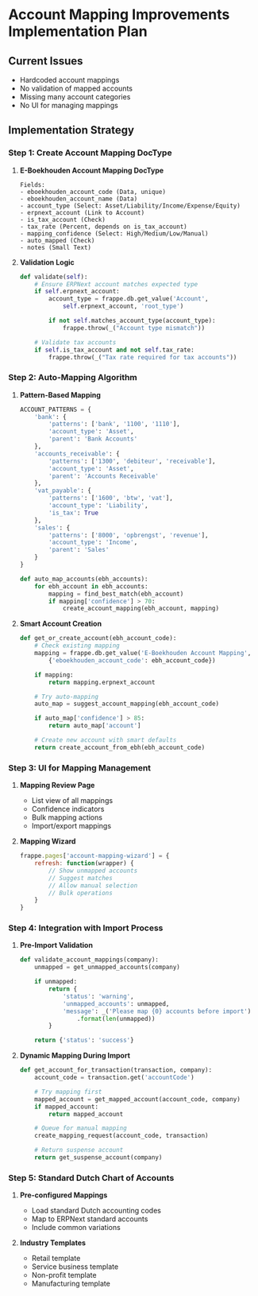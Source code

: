 # Account Mapping Improvements Implementation Plan

## Current Issues
- Hardcoded account mappings
- No validation of mapped accounts
- Missing many account categories
- No UI for managing mappings

## Implementation Strategy

### Step 1: Create Account Mapping DocType

1. **E-Boekhouden Account Mapping DocType**
   ```
   Fields:
   - eboekhouden_account_code (Data, unique)
   - eboekhouden_account_name (Data)
   - account_type (Select: Asset/Liability/Income/Expense/Equity)
   - erpnext_account (Link to Account)
   - is_tax_account (Check)
   - tax_rate (Percent, depends on is_tax_account)
   - mapping_confidence (Select: High/Medium/Low/Manual)
   - auto_mapped (Check)
   - notes (Small Text)
   ```

2. **Validation Logic**
   ```python
   def validate(self):
       # Ensure ERPNext account matches expected type
       if self.erpnext_account:
           account_type = frappe.db.get_value('Account',
               self.erpnext_account, 'root_type')

           if not self.matches_account_type(account_type):
               frappe.throw(_("Account type mismatch"))

       # Validate tax accounts
       if self.is_tax_account and not self.tax_rate:
           frappe.throw(_("Tax rate required for tax accounts"))
   ```

### Step 2: Auto-Mapping Algorithm

1. **Pattern-Based Mapping**
   ```python
   ACCOUNT_PATTERNS = {
       'bank': {
           'patterns': ['bank', '1100', '1110'],
           'account_type': 'Asset',
           'parent': 'Bank Accounts'
       },
       'accounts_receivable': {
           'patterns': ['1300', 'debiteur', 'receivable'],
           'account_type': 'Asset',
           'parent': 'Accounts Receivable'
       },
       'vat_payable': {
           'patterns': ['1600', 'btw', 'vat'],
           'account_type': 'Liability',
           'is_tax': True
       },
       'sales': {
           'patterns': ['8000', 'opbrengst', 'revenue'],
           'account_type': 'Income',
           'parent': 'Sales'
       }
   }

   def auto_map_accounts(ebh_accounts):
       for ebh_account in ebh_accounts:
           mapping = find_best_match(ebh_account)
           if mapping['confidence'] > 70:
               create_account_mapping(ebh_account, mapping)
   ```

2. **Smart Account Creation**
   ```python
   def get_or_create_account(ebh_account_code):
       # Check existing mapping
       mapping = frappe.db.get_value('E-Boekhouden Account Mapping',
           {'eboekhouden_account_code': ebh_account_code})

       if mapping:
           return mapping.erpnext_account

       # Try auto-mapping
       auto_map = suggest_account_mapping(ebh_account_code)

       if auto_map['confidence'] > 85:
           return auto_map['account']

       # Create new account with smart defaults
       return create_account_from_ebh(ebh_account_code)
   ```

### Step 3: UI for Mapping Management

1. **Mapping Review Page**
   - List view of all mappings
   - Confidence indicators
   - Bulk mapping actions
   - Import/export mappings

2. **Mapping Wizard**
   ```javascript
   frappe.pages['account-mapping-wizard'] = {
       refresh: function(wrapper) {
           // Show unmapped accounts
           // Suggest matches
           // Allow manual selection
           // Bulk operations
       }
   }
   ```

### Step 4: Integration with Import Process

1. **Pre-Import Validation**
   ```python
   def validate_account_mappings(company):
       unmapped = get_unmapped_accounts(company)

       if unmapped:
           return {
               'status': 'warning',
               'unmapped_accounts': unmapped,
               'message': _('Please map {0} accounts before import')
                   .format(len(unmapped))
           }

       return {'status': 'success'}
   ```

2. **Dynamic Mapping During Import**
   ```python
   def get_account_for_transaction(transaction, company):
       account_code = transaction.get('accountCode')

       # Try mapping first
       mapped_account = get_mapped_account(account_code, company)
       if mapped_account:
           return mapped_account

       # Queue for manual mapping
       create_mapping_request(account_code, transaction)

       # Return suspense account
       return get_suspense_account(company)
   ```

### Step 5: Standard Dutch Chart of Accounts

1. **Pre-configured Mappings**
   - Load standard Dutch accounting codes
   - Map to ERPNext standard accounts
   - Include common variations

2. **Industry Templates**
   - Retail template
   - Service business template
   - Non-profit template
   - Manufacturing template
